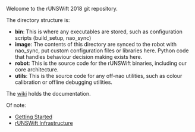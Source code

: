 Welcome to the rUNSWift 2018 git repository.

The directory structure is:

* **bin**:
    This is where any executables are stored, such as configuration scripts (build_setup, nao_sync)
* **image**:
    The contents of this directory are synced to the robot with nao_sync, put custom configuration files
    or libraries here. Python code that handles behaviour decision making exists here.
* **robot**:
    This is the source code for the rUNSWift binaries, including our core architecture.
* **utils**:
    This is the source code for any off-nao utilities, such as colour
    calibration or offline debugging utilities.

The [wiki](../../wiki) holds the documentation.

Of note:

* [Getting Started](../../wiki/Getting-Started)
* [rUNSWift Infrastructure](../../wiki/rUNSWift-Infrastructure)
